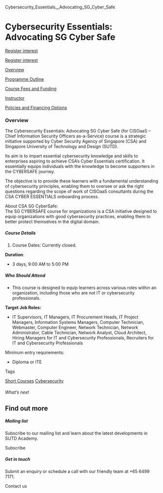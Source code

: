 Cybersecurity_Essentials__Advocating_SG_Cyber_Safe



Cybersecurity Essentials: Advocating SG Cyber Safe
==================================================

[Register interest](/admissions/academy/short-courses/short-courses-register-your-interest/?coursename=csa-sg-cybersafe)

[Register interest](/admissions/academy/short-courses/short-courses-register-your-interest/?coursename=csa-sg-cybersafe)

[Overview](/course/csa-sg-cybersafe/#tabs)

[Programme Outline](/course/csa-sg-cybersafe/programme-outline/#tabs)

[Course Fees and Funding](/course/csa-sg-cybersafe/course-fees-and-funding/#tabs)

[Instructor](/course/csa-sg-cybersafe/instructor/#tabs)

[Policies and Financing Options](/course/csa-sg-cybersafe/policies-and-financing-options/#tabs)

### Overview

The Cybersecurity Essentials: Advocating SG Cyber Safe (for CISOaaS – Chief Information Security Officers as-a-Service) course is a strategic initiative supported by Cyber Security Agency of Singapore (CSA) and Singapore University of Technology and Design (SUTD).

Its aim is to impart essential cybersecurity knowledge and skills to enterprises aspiring to achieve CSA’s Cyber Essentials certification. It essentially equips individuals with the knowledge to become supporters in the CYBERSAFE journey.

The objective is to provide these learners with a fundamental understanding of cybersecurity principles, enabling them to oversee or ask the right questions regarding the scope of work of CISOaaS consultants during the CSA CYBER ESSENTIALS onboarding process.

About CSA SG CyberSafe:  
The SG CYBERSAFE course for organizations is a CSA initiative designed to equip organizations with good cybersecurity practices, enabling them to better protect themselves in the digital domain.

##### **Course Details**

1. Course Dates: Currently closed.

**Duration**:

* 3 days, 9:00 AM to 5:00 PM

##### **Who Should Attend**

* This course is designed to equip learners across various roles within an organization, including those who are not IT or cybersecurity professionals.

**Target Job Roles:**

* IT Supervisors, IT Managers, IT Procurement Heads, IT Project Managers, Information Systems Managers, Computer Technician, Webmaster, Computer Engineer, Network Technician, Network Administrator, Cable Technician, Network Analyst, Cloud Architect, Hiring Managers for IT and Cybersecurity Professionals, Recruiters for IT and Cybersecurity Professionals

Minimum entry requirements:

* Diploma or ITE

Tags

[Short Courses](/admissions/academy/courses-and-modules/?academy-type-course=780)
[Cybersecurity](/admissions/academy/courses-and-modules/?discipline=787)

###### What’s next

Find out more
-------------

##### Mailing list

Subscribe to our mailing list and learn about the latest developments in SUTD Academy.

Subscribe

##### Get in touch

Submit an enquiry or schedule a call with our friendly team at +65 6499 7171.

Contact us

